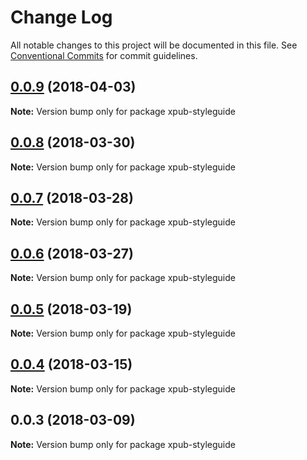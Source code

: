 # Change Log

All notable changes to this project will be documented in this file.
See [Conventional Commits](https://conventionalcommits.org) for commit guidelines.

<a name="0.0.9"></a>
## [0.0.9](https://gitlab.coko.foundation/pubsweet/pubsweet/compare/xpub-styleguide@0.0.8...xpub-styleguide@0.0.9) (2018-04-03)




**Note:** Version bump only for package xpub-styleguide

<a name="0.0.8"></a>
## [0.0.8](https://gitlab.coko.foundation/pubsweet/pubsweet/compare/xpub-styleguide@0.0.7...xpub-styleguide@0.0.8) (2018-03-30)




**Note:** Version bump only for package xpub-styleguide

<a name="0.0.7"></a>
## [0.0.7](https://gitlab.coko.foundation/pubsweet/pubsweet/compare/xpub-styleguide@0.0.6...xpub-styleguide@0.0.7) (2018-03-28)




**Note:** Version bump only for package xpub-styleguide

<a name="0.0.6"></a>
## [0.0.6](https://gitlab.coko.foundation/pubsweet/pubsweet/compare/xpub-styleguide@0.0.5...xpub-styleguide@0.0.6) (2018-03-27)




**Note:** Version bump only for package xpub-styleguide

<a name="0.0.5"></a>
## [0.0.5](https://gitlab.coko.foundation/pubsweet/pubsweet/compare/xpub-styleguide@0.0.4...xpub-styleguide@0.0.5) (2018-03-19)




**Note:** Version bump only for package xpub-styleguide

<a name="0.0.4"></a>
## [0.0.4](https://gitlab.coko.foundation/pubsweet/pubsweet/compare/xpub-styleguide@0.0.3...xpub-styleguide@0.0.4) (2018-03-15)




**Note:** Version bump only for package xpub-styleguide

<a name="0.0.3"></a>

## 0.0.3 (2018-03-09)

**Note:** Version bump only for package xpub-styleguide

